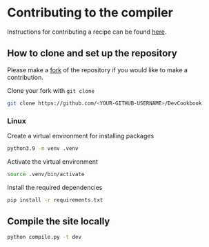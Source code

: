 # Contributing to the compiler

Instructions for contributing a recipe can be found [here](https://microsoft.github.io/DevCookbook/contribute/).

## How to clone and set up the repository

Please make a [fork](https://docs.github.com/en/github/getting-started-with-github/fork-a-repo) of the repository if you would like to make a contribution.

Clone your fork with `git clone`

``` bash
git clone https://github.com/<YOUR-GITHUB-USERNAME>/DevCookbook
```

### Linux

Create a virtual environment for installing packages

``` bash
python3.9 -m venv .venv
```

Activate the virtual environment

``` bash
source .venv/bin/activate
```

Install the required dependencies

``` bash
pip install -r requirements.txt
```

## Compile the site locally

``` bash
python compile.py -t dev
```